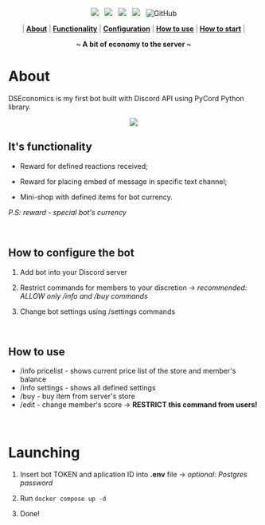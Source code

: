 <p align="center">
    <a href="https://www.python.org/"><img src="https://img.shields.io/badge/python-3670A0?style=for-the-badge&logo=python&logoColor=ffdd54"></a>
    &nbsp;
    <a href="https://www.postgresql.org/"><img src="https://img.shields.io/badge/postgres-%23316192.svg?style=for-the-badge&logo=postgresql&logoColor=white"></a>
    &nbsp;
    <a href="https://www.docker.com/"><img src="https://img.shields.io/badge/docker-%230db7ed.svg?style=for-the-badge&logo=docker&logoColor=white"></a>
    &nbsp;
    <a href="https://discord.com/"><img src="https://img.shields.io/badge/Discord-%235865F2.svg?style=for-the-badge&logo=discord&logoColor=white"></a>
    &nbsp;
    <img alt="GitHub" src="https://img.shields.io/github/license/some0person/discord-economics-bot?style=for-the-badge">
</p>

<b><p align="center" style="color:#c1a4b0">
    |
    <a href="#About">About</a>
    |
    <a href="#It's-functionality">Functionality</a>
    |
    <a href="#How-to-configure-the-bot">Configuration</a>
    |
    <a href="#How-to-use">How to use</a>
    |
    <a href="#Launching">How to start</a>
    |
</p></b>

<p align="center">
<b>~ A bit of economy to the server ~</b>
<p>



# About
DSEconomics is my first bot built with Discord API using PyCord Python library.

<p align="center">
<img src="https://user-images.githubusercontent.com/109872677/226076223-c17b88f7-7ae4-4c30-bec5-d0d64fbca5ae.png">
</p>

## It's functionality
- Reward for defined reactions received;

- Reward for placing embed of message in specific text channel;

- Mini-shop with defined items for bot currency.

*P.S: reward - special bot's currency*

<br>

## How to configure the bot

1. Add bot into your Discord server

2. Restrict commands for members to your discretion -> *recommended: ALLOW only /info and /buy commands*

3. Change bot settings using /settings commands

<br>

## How to use

- /info pricelist - shows current price list of the store and member's balance
- /info settings - shows all defined settings
- /buy - buy item from server's store
- /edit - change member's score -> **RESTRICT this command from users!**

<br>

# Launching

1. Insert bot TOKEN and aplication ID into **.env** file -> *optional: Postgres password*

2. Run `docker compose up -d`

3. Done!


